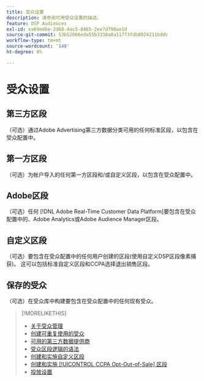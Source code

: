 ```yaml
---
title: 受众设置
description: 请参阅可用受众设置的描述。
feature: DSP Audiences
exl-id: ea69ed6e-2d68-4ac5-8465-2ee7d798ae1d
source-git-commit: 53b52066eda55b3338a8a11773fdb8924211bddc
workflow-type: tm+mt
source-wordcount: '148'
ht-degree: 0%

---
```


# 受众设置

## 第三方区段

（可选）通过Adobe Advertising第三方数据分类可用的任何标准区段，以包含在受众配置中。

## 第一方区段

（可选）为帐户导入的任何第一方区段和/或自定义区段，以包含在受众配置中。

## Adobe区段

（可选）任何 [!DNL Adobe Real-Time Customer Data Platform]要包含在受众配置中的、Adobe Analytics或Adobe Audience Manager区段。

## 自定义区段

（可选）要包含在受众配置中的任何用户创建的区段(使用自定义DSP区段像素捕获)。 这可以包括标准自定义区段和CCPA选择退出销售区段。

## 保存的受众

（可选）在受众库中构建要包含在受众配置中的任何现有受众。

>[!MORELIKETHIS]
>
>* [关于受众管理](audience-about.md)
>* [创建可重复使用的受众](reusable-audience-create.md)
>* [可用的第三方数据提供商](third-party-data-providers.md)
>* [受众区段逻辑的语法](audience-segment-logic-syntax.md)
>* [创建和实施自定义区段](custom-segment-create.md)
>* [创建和实施 [!UICONTROL CCPA Opt-Out-of-Sale] 区段](ccpa-opt-out-segment-create.md)
>* [投放设置](/help/dsp/campaign-management/placements/placement-settings.md)
